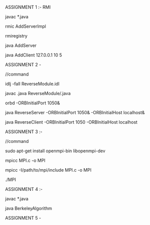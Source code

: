 ASSIGNMENT 1 :- RMI  


javac *.java

rmic AddServerImpl

rmiregistry

java AddServer

java AddClient 127.0.0.1 10 5


ASSIGNMENT 2 -



//command

idlj -fall ReverseModule.idl

javac .java ReverseModule/.java

orbd -ORBInitialPort 1050&

java ReverseServer -ORBInitialPort 1050& -ORBInitialHost localhost&

java ReverseClient -ORBInitialPort 1050 -ORBInitialHost localhost



ASSIGNMENT 3 :-


//command

sudo apt-get install openmpi-bin libopenmpi-dev

mpicc MPI.c -o MPI

mpicc -I/path/to/mpi/include MPI.c -o MPI

./MPI


ASSIGNMENT 4 :-



javac *.java

java BerkeleyAlgorithm


ASSIGNMENT 5 -

